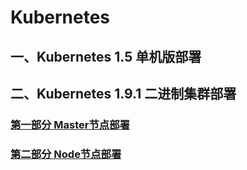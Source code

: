 # Kubernetes

## 一、Kubernetes 1.5 单机版部署
## 二、Kubernetes 1.9.1 二进制集群部署

### [第一部分 Master节点部署](https://github.com/sofia2013/Kubernetes/blob/master/%E7%AC%AC%E4%B8%80%E9%83%A8%E5%88%86%20Master%E8%8A%82%E7%82%B9%E9%83%A8%E7%BD%B2.md)

### [第二部分 Node节点部署](https://github.com/sofia2013/Kubernetes/blob/master/%E7%AC%AC%E4%BA%8C%E9%83%A8%E5%88%86%20Node%E8%8A%82%E7%82%B9%E9%85%8D%E7%BD%AE.md)

